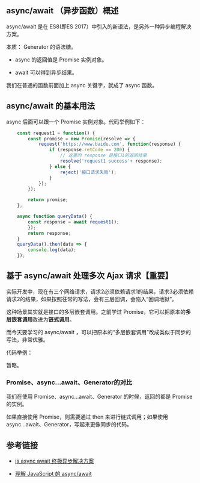 

## async/await （异步函数）概述

async/await 是在 ES8(即ES 2017）中引入的新语法，是另外一种异步编程解决方案。

本质： Generator 的语法糖。

- async 的返回值是 Promise 实例对象。

- await 可以得到异步结果。

我们在普通的函数前面加上 async 关键字，就成了 async 函数。

## async/await 的基本用法

async 后面可以跟一个 Promise 实例对象。代码举例如下：

```javascript
    const request1 = function() {
        const promise = new Promise(resolve => {
            request('https://www.baidu.com', function(response) {
                if (response.retCode == 200) {
                    // 这里的 response 是接口1的返回结果
                    resolve('request1 success'+ response);
                } else {
                    reject('接口请求失败');
                }
            });
        });

        return promise;
    };

    async function queryData() {
        const response = await request1();
        });
        return response;
    }
    queryData().then(data => {
        console.log(data);
    });

```


## 基于 async/await 处理多次 Ajax 请求【重要】

实际开发中，现在有三个网络请求，请求2必须依赖请求1的结果，请求3必须依赖请求2的结果，如果按照往常的写法，会有三层回调，会陷入“回调地狱”。

这种场景其实就是接口的多层嵌套调用。之前学过 Promise，它可以把原本的**多层嵌套调用**改进为**链式调用**。

而今天要学习的 async/await ，可以把原本的“多层嵌套调用”改成类似于同步的写法，非常优雅。

代码举例：

暂略。


### Promise、async...await、Generator的对比

我们在使用 Promise、async...await、Generator 的时候，返回的都是 Promise 的实例。

如果直接使用 Promise，则需要通过 then 来进行链式调用；如果使用 async...await、Generator，写起来更像同步的代码。

## 参考链接

- [js async await 终极异步解决方案](https://www.cnblogs.com/CandyManPing/p/9384104.html)

- [理解 JavaScript 的 async/await](https://segmentfault.com/a/1190000007535316)

